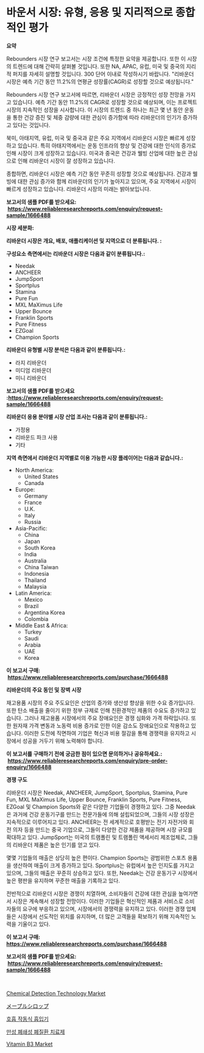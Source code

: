 <p><h1>바운서 시장: 유형, 응용 및 지리적으로 종합적인 평가</h1></p><p><strong>요약</strong></p>
<p><p>Rebounders 시장 연구 보고서는 시장 조건에 특정한 요약을 제공합니다. 또한 이 시장의 트렌드에 대해 간략히 살펴볼 것입니다. 또한 NA, APAC, 유럽, 미국 및 중국의 지리적 퍼지를 자세히 설명할 것입니다. 300 단어 이내로 작성하시기 바랍니다. "리바운더 시장은 예측 기간 동안 11.2%의 연평균 성장률(CAGR)로 성장할 것으로 예상됩니다." </p><p>Rebounders 시장 연구 보고서에 따르면, 리바운더 시장은 긍정적인 성장 전망을 가지고 있습니다. 예측 기간 동안 11.2%의 CAGR로 성장할 것으로 예상되며, 이는 프로젝트 시장의 지속적인 성장을 시사합니다. 이 시장의 트렌드 중 하나는 최근 몇 년 동안 운동을 통한 건강 증진 및 체중 감량에 대한 관심이 증가함에 따라 리바운더의 인기가 증가하고 있다는 것입니다.</p><p>북미, 아태지역, 유럽, 미국 및 중국과 같은 주요 지역에서 리바운더 시장은 빠르게 성장하고 있습니다. 특히 아태지역에서는 운동 인프라의 향상 및 건강에 대한 인식의 증가로 인해 시장이 크게 성장하고 있습니다. 미국과 중국은 건강과 웰빙 산업에 대한 높은 관심으로 인해 리바운더 시장이 잘 성장하고 있습니다.</p><p>종합하면, 리바운더 시장은 예측 기간 동안 꾸준히 성장할 것으로 예상됩니다. 건강과 웰빙에 대한 관심 증가와 함께 리바운더의 인기가 높아지고 있으며, 주요 지역에서 시장이 빠르게 성장하고 있습니다. 리바운더 시장의 미래는 밝아보입니다.</p></p>
<p><strong>보고서의 샘플 PDF를 받으세요: &nbsp;<a href="https://www.reliableresearchreports.com/enquiry/request-sample/1666488">https://www.reliableresearchreports.com/enquiry/request-sample/1666488</a></strong></p>
<p><strong>시장 세분화:</strong></p>
<p><strong> 리바운더 시장은 개요, 배포, 애플리케이션 및 지역으로 더 분류됩니다. :</strong></p>
<p><strong>구성요소 측면에서는 리바운더 시장은 다음과 같이 분류됩니다.:</strong></p>
<p><ul><li>Needak</li><li>ANCHEER</li><li>JumpSport</li><li>Sportplus</li><li>Stamina</li><li>Pure Fun</li><li>MXL MaXimus Life</li><li>Upper Bounce</li><li>Franklin Sports</li><li>Pure Fitness</li><li>EZGoal</li><li>Champion Sports</li></ul></p>
<p><strong> 리바운더 유형별 시장 분석은 다음과 같이 분류됩니다.:</strong></p>
<p><ul><li>라지 리바운더</li><li>미디엄 리바운더</li><li>미니 리바운더</li></ul></p>
<p><strong>보고서의 샘플 PDF를 받으세요 :<a href="https://www.reliableresearchreports.com/enquiry/request-sample/1666488">https://www.reliableresearchreports.com/enquiry/request-sample/1666488</a></strong></p>
<p><strong> 리바운더 응용 분야별 시장 산업 조사는 다음과 같이 분류됩니다.:</strong></p>
<p><ul><li>가정용</li><li>리바운드 파크 사용</li><li>기타</li></ul></p>
<p><strong>지역 측면에서 리바운더 지역별로 이용 가능한 시장 플레이어는 다음과 같습니다.:</strong></p>
<p><ul>
    <li>
        North America:
        <ul>
            <li>United States</li>
            <li>Canada</li>
        </ul>
    </li>
    <li>
        Europe:
        <ul>
            <li>Germany</li>
            <li>France</li>
            <li>U.K.</li>
            <li>Italy</li>
            <li>Russia</li>
        </ul>
    </li>
    <li>
        Asia-Pacific:
        <ul>
            <li>China</li>
            <li>Japan</li>
            <li>South Korea</li>
            <li>India</li>
            <li>Australia</li>
            <li>China Taiwan</li>
            <li>Indonesia</li>
            <li>Thailand</li>
            <li>Malaysia</li>
        </ul>
    </li>
    <li>
        Latin America:
        <ul>
            <li>Mexico</li>
            <li>Brazil</li>
            <li>Argentina Korea</li>
            <li>Colombia</li>
        </ul>
    </li>
    <li>
        Middle East & Africa:
        <ul>
            <li>Turkey</li>
            <li>Saudi</li>
            <li>Arabia</li>
            <li>UAE</li>
            <li>Korea</li>
        </ul>
    </li>
    </ul></p>
<p><strong>이 보고서 구매: &nbsp;<a href="https://www.reliableresearchreports.com/purchase/1666488">https://www.reliableresearchreports.com/purchase/1666488</a></strong></p>
<p><strong>리바운더의 주요 동인 및 장벽 시장</strong></p>
<p><p>재고용품 시장의 주요 주도요인은 산업의 증가와 생산성 향상을 위한 수요 증가입니다. 또한 탄소 배출을 줄이기 위한 정부 규제로 인해 친환경적인 제품의 수요도 증가하고 있습니다. 그러나 재고용품 시장에서의 주요 장애요인은 경쟁 심화와 가격 하락입니다. 또한 원자재 가격 변동과 노동력 비용 증가로 인한 이윤 감소도 장애요인으로 작용하고 있습니다. 이러한 도전에 직면하여 기업은 혁신과 비용 절감을 통해 경쟁력을 유지하고 시장에서 성공을 거두기 위해 노력해야 합니다.</p></p>
<p><strong>이 보고서를 구매하기 전에 궁금한 점이 있으면 문의하거나 공유하세요.: &nbsp;<a href="https://www.reliableresearchreports.com/enquiry/pre-order-enquiry/1666488">https://www.reliableresearchreports.com/enquiry/pre-order-enquiry/1666488</a></strong></p>
<p><strong>경쟁 구도</strong></p>
<p><p>리바운더 시장은 Needak, ANCHEER, JumpSport, Sportplus, Stamina, Pure Fun, MXL MaXimus Life, Upper Bounce, Franklin Sports, Pure Fitness, EZGoal 및 Champion Sports와 같은 다양한 기업들이 경쟁하고 있다. 그중 Needak은 과거에 건강 운동기구를 만드는 전문가들에 의해 설립되었으며, 그들의 시장 성장은 지속적으로 이루어지고 있다. ANCHEER는 전 세계적으로 호평받는 전기 자전거와 회전 의자 등을 만드는 중국 기업으로, 그들이 다양한 건강 제품을 제공하며 시장 규모를 확대하고 있다. JumpSport는 미국의 트램폴린 및 트램폴린 액세서리 제조업체로, 그들의 리바운더 제품은 높은 인기를 얻고 있다.</p><p>몇몇 기업들의 매출은 상당히 높은 편이다. Champion Sports는 광범위한 스포츠 용품을 생산하여 매출이 크게 증가하고 있다. Sportplus는 유럽에서 높은 인지도를 가지고 있으며, 그들의 매출은 꾸준히 상승하고 있다. 또한, Needak는 건강 운동기구 시장에서 높은 평판을 유지하며 꾸준한 매출을 기록하고 있다.</p><p>전반적으로 리바운더 시장은 경쟁이 치열하며, 소비자들이 건강에 대한 관심을 높여가면서 시장은 계속해서 성장할 전망이다. 이러한 기업들은 혁신적인 제품과 서비스로 소비자들의 요구에 부응하고 있으며, 시장에서의 경쟁력을 유지하고 있다. 이러한 경쟁 업체들은 시장에서 선도적인 위치를 유지하며, 더 많은 고객들을 확보하기 위해 지속적인 노력을 기울이고 있다.</p></p>
<p><strong>이 보고서 구매: &nbsp; <a href="https://www.reliableresearchreports.com/purchase/1666488">https://www.reliableresearchreports.com/purchase/1666488</a></strong></p>
<p><strong>보고서의 샘플 PDF를 받으세요: &nbsp;<a href="https://www.reliableresearchreports.com/enquiry/request-sample/1666488">https://www.reliableresearchreports.com/enquiry/request-sample/1666488</a></strong><strong></strong></p>
<p>&nbsp;</p>
<p><p><a href="https://view.publitas.com/reportprime-1/chemical-detection-technology-market-size-and-examines-its-market-scope-with-a-primary-focus-on-growth-opportunities-and-forecasted-trends-spanning-from-2024-to-2031/">Chemical Detection Technology Market</a></p><p><a href="https://github.com/mathieurico66/Market-Research-Report-List-1/blob/main/634727815105.md">メープルシロップ</a></p><p><a href="https://github.com/lkwggful07722/Market-Research-Report-List-1/blob/main/383658514013.md">호흡 작동식 흡입기</a></p><p><a href="https://github.com/ZacharyScthmitt4465/Market-Research-Report-List-1/blob/main/231283514014.md">만성 폐쇄성 폐질환 치료제</a></p><p><a href="https://flame-sidecar-702.notion.site/Vitamin-B3-Market-Analysis-Examines-its-Scope-on-Growth-Opportunities-and-Forecasted-Trends-Spannin-6af30c5a84e6402a93e5f129810b3a59">Vitamin B3 Market</a></p></p>